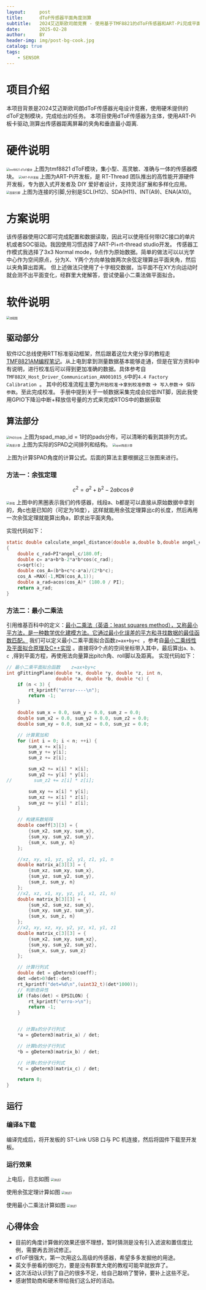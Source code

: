 ```yaml
---
layout:     post
title:      dToF传感器平面角度测算
subtitle:   2024艾迈斯欧司朗竞赛 - 使用基于TMF8821的dToF传感器和ART-Pi完成平面角度测算
date:       2025-02-28
author:     BY
header-img: img/post-bg-cook.jpg
catalog: true
tags:
    - SENSOR
---
```


# 项目介绍

本项目背景是2024艾迈斯欧司朗dToF传感器光电设计竞赛，使用硬禾提供的dToF定制模块，完成给出的任务。
本项目使用dToF传感器为主体，使用ART-Pi板卡驱动,测算出传感器距离屏幕的夹角和垂直最小距离.

# 硬件说明

<img src="../img/post_img/dToF/dToF.png" alt="tmf8821 dToF模块" style="zoom: 50%;" />
上图为tmf8821 dToF模块，集小型、高灵敏、准确与一体的传感器模块。

<img src="../img/post_img/dToF/board_large.png" alt="ART-Pi开发板" style="zoom: 50%;" />
上图为ART-Pi开发板，是 RT-Thread 团队推出的高性能开源硬件开发板，专为嵌入式开发者及 DIY 爱好者设计，支持灵活扩展和多样化应用。



<img src="../img/post_img/dToF/ARTPI_PIN.png" alt="连接引脚" style="zoom: 50%;" />
上图为连接的引脚,分别是SCL(H12)、SDA(H11)、INT(A9)、ENA(A10)。

# 方案说明

该传感器使用I2C即可完成配置和数据读取，因此可以使用任何带I2C接口的单片机或者SOC驱动。我因使用习惯选择了ART-Pi+rt-thread studio开发。
传感器工作模式我选择了3x3 Normal mode，9点作为原始数据。简单的做法可以以光学中心作为空间原点，分为X、Y两个方向单独做两次余弦定理算出平面夹角，然后以夹角算出距离。
但上述做法只使用了十字相交数据，当平面不在XY方向运动时就会测不出平面变化，经群里大佬解答，尝试使最小二乘法做平面拟合。

# 软件说明

<img src="../img/post_img/dToF/流程.png" alt="流程图" style="zoom: 50%;" />

## 驱动部分

软件I2C总线使用RTT标准驱动框架，然后跟着这位大佬分享的教程走[TMF8821AM编程笔记](https://zhuanlan.zhihu.com/p/18552342863)。从上电到拿到测量数据基本能够走通，但是在官方资料中有说明，进行校准后可以得到更加准确的数据。具体参考自`TMF882X_Host_Driver_Communication_AN001015_6`中的`4.4 Factory Calibration `。
其中的校准流程主要为`开始校准`->`拿到校准参数` ->` 写入参数`->` 保存参数`。至此完成校准。
手册中提到关于一帧数据采集完成会拉低INT脚，因此我使用GPIO下降沿中断+释放信号量的方式来完成RTOS中的数据获取

## 算法部分

<img src="../img/post_img/dToF/PADS.png" alt="PADS分布" style="zoom: 50%;" />
上图为spad_map_id = 1时的pads分布，可以清晰的看到其排列方式。

<img src="../img/post_img/dToF/pads2.png" alt="角度计算" style="zoom: 50%;" />
上图为实际的SPAD之间排列和结构。
<img src="../img/post_img/dToF/pads3.png" alt="spad角度计算" style="zoom: 50%;" />

上图为计算SPAD角度的计算公式。后面的算法主要根据这三张图来进行。
### 方法一：余弦定理

$$
c^2 = a^2 + b^2 - 2ab \cos\theta
$$

<img src="../img/post_img/dToF/余弦.png" alt=" 余弦" style="zoom: 50%;" />
上图中的黑圈表示我们的传感器，线段a、b都是可以直接从原始数据中拿到的，角c也是已知的（可定为16度），这样就能用余弦定理算出c的长度，然后再用一次余弦定理就能算出角a，即求出平面夹角。

实现代码如下：
``` c
static double calculate_angel_distance(double a,double b,double angel_c)
{
    double c_rad=PI*angel_c/180.0f;
    double c= a*a+b*b-2*a*b*cos(c_rad);
    c=sqrt(c);
    double cos_A=(b*b+c*c-a*a)/(2*b*c);
    cos_A =MAX(-1,MIN(cos_A,1));
    double a_rad=acos(cos_A)* (180.0 / PI);
    return a_rad;
}
```

### 方法二：最小二乘法

引用维基百科中的定义：[最小二乘法（英语：least squares method），又称最小平方法，是一种数学优化建模方法。它通过最小化误差的平方和寻找数据的最佳函数匹配。](https://zh.wikipedia.org/wiki/%E6%9C%80%E5%B0%8F%E4%BA%8C%E4%B9%98%E6%B3%95)
我们可以定义最小二乘平面拟合函数`z=ax+by+c `，参考自[最小二乘线性及平面拟合原理及C++实现](https://www.cnblogs.com/zhangli07/p/12013561.html) 。直接将9个点的空间坐标带入其中，最后算出`a、b、c `,得到平面方程，再使用法向量算出pitch角、roll脚以及距离。
实现代码如下：
``` c
// 最小二乘平面拟合函数    z=ax+by+c
int gFittingPlane(double *x, double *y, double *z, int n,
                  double *a, double *b, double *c) {
    if (n < 3) {
        rt_kprintf("error----\n");
        return -1;
    }

    double sum_x = 0.0, sum_y = 0.0, sum_z = 0.0;
    double sum_x2 = 0.0, sum_y2 = 0.0, sum_z2 = 0.0;
    double sum_xy = 0.0, sum_xz = 0.0, sum_yz = 0.0;

    // 计算累加和
    for (int i = 0; i < n; ++i) {
        sum_x += x[i];
        sum_y += y[i];
        sum_z += z[i];

        sum_x2 += x[i] * x[i];
        sum_y2 += y[i] * y[i];
//        sum_z2 += z[i] * z[i];

        sum_xy += x[i] * y[i];
        sum_xz += x[i] * z[i];
        sum_yz += y[i] * z[i];
    }

    // 构建系数矩阵
    double coeff[3][3] = {
        {sum_x2, sum_xy, sum_x},
        {sum_xy, sum_y2, sum_y},
        {sum_x, sum_y, n}
    };

    //xz, xy, x1, yz, y2, y1, z1, y1, n
    double matrix_a[3][3] = {
        {sum_xz, sum_xy, sum_x},
        {sum_yz, sum_y2, sum_y},
        {sum_z, sum_y, n}
    };
    //x2, xz, x1, xy, yz, y1, x1, z1, n)
    double matrix_b[3][3] = {
        {sum_x2, sum_xz, sum_x},
        {sum_xy, sum_yz, sum_y},
        {sum_x, sum_z, n}
    };
    //x2, xy, xz, xy, y2, yz, x1, y1, z1
    double matrix_c[3][3] = {
        {sum_x2, sum_xy, sum_xz},
        {sum_xy, sum_y2, sum_yz},
        {sum_x, sum_y, sum_z}
    };

    // 计算行列式
    double det = gDeterm3(coeff);
    det =det>0?det:-det;
    rt_kprintf("det=%d\n",(uint32_t)(det*1000));
    // 判断奇异性
    if (fabs(det) < EPSILON) {
        rt_kprintf("erro->\n");
        return -1;
    }


    // 计算a的分子行列式
    *a = gDeterm3(matrix_a) / det;

    // 计算b的分子行列式
    *b = gDeterm3(matrix_b) / det;

    // 计算c的分子行列式
    *c = gDeterm3(matrix_c) / det;

    return 0;
}
```

## 运行
### 编译&下载

编译完成后，将开发板的 ST-Link USB 口与 PC 机连接，然后将固件下载至开发板。

### 运行效果

上电后，日志如图
<img src="../img/post_img/dToF/测试2.png" alt=" 测试2" style="zoom: 50%;" />

使用余弦定理计算如图
<img src="../img/post_img/dToF/测试3.png" alt=" 测试3" style="zoom: 50%;" />

使用最小二乘法计算如图
<img src="../img/post_img/dToF/测试1.png" alt=" 测试1" style="zoom: 50%;" />



## 心得体会

- 目前的角度计算做的效果还很不理想，暂时猜测是没有引入滤波和置信度比例，需要再去测试修正。
- dToF很强大，第一次用这么高级的传感器，希望多多发掘他的用途。
- 英文手册看的很吃力，要是没有群里大佬的教程可能早就放弃了。
- 这次活动认识到了自己的很多不足，给自己敲响了警钟，要补上这些不足。
- 感谢赞助商和硬禾带给我们这么好的活动。


